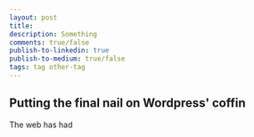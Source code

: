 ```yaml
---
layout: post
title: 
description: Something
comments: true/false
publish-to-linkedin: true
publish-to-medium: true/false
tags: tag other-tag
---
```


## Putting the final nail on Wordpress' coffin

The web has had